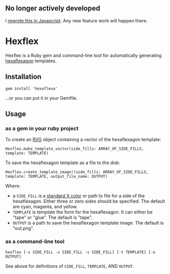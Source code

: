 ## No longer actively developed
I [rewrote this in Javascript](https://github.com/motevets/hexaflexago). Any new feature work will happen there.

# Hexflex
Hexflex is a Ruby gem and command-line tool for automatically generating
[hexaflexagon] templates.

## Installation

    gem install 'hexaflexa'

...or you can put it in your Gemfile.

## Usage

### as a gem in your ruby project

To create an [RVG] object containing a vector of the hexaflexagon template:

    Hexflex.make_template_vector(side_fills: ARRAY_OF_SIDE_FILLS, template: TEMPLATE)

To save the hexaflexagon template as a file to the disk:

    Hexflex.create_template_image!(side_fills: ARRAY_OF_SIDE_FILLS, template: TEMPLATE, output_file_name: OUTPUT)

Where:
- a `SIDE_FILL` is a [standard X color] or path to file for a side of the hexaflexagon.  Either three or zero sides should be specified.  The default are cyan, magenta, and yellow.
- `TEMPLATE` is template the form for the hexaflexagon. It can either be "tape" or "glue". The default is "tape".
- `OUTPUT` is a path to save the hexaflexagon template image. The default is "out.png".

### as a command-line tool

    hexflex [-s SIDE_FILL -s SIDE_FILL -s SIDE_FILL] [-t TEMPLATE] [-o OUTPUT]

See above for definitions of `SIDE_FILL`, `TEMPLATE`, AND `OUTPUT`.

[hexaflexagon]: https://en.wikipedia.org/wiki/Flexagon#Trihexaflexagon
[standard X color]: https://en.wikipedia.org/wiki/X11_color_names
[RVG]: https://rmagick.github.io/rvg.html
